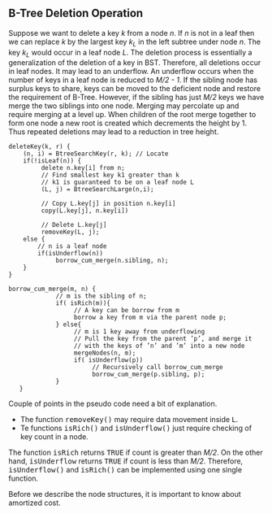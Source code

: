 ## B-Tree Deletion Operation 
 
Suppose we want to delete a key <i>k</i> from a node <i>n</i>. If <i>n</i> is not in a leaf 
then we can replace <i>k</i> by the largest key <i>k<sub>L</sub></i> in the left subtree under node <i>n</i>. The key 
<i>k<sub>L</sub></i> would occur in a leaf node <i>L</i>. The deletion process is essentially a generalization of the 
deletion of a key in BST. Therefore, all deletions occur in leaf nodes. It may lead to an underflow. An underflow 
occurs when the number of keys in a leaf node is reduced to <i>M/2 - 1</i>. If the sibling node has surplus keys to 
share, keys can be moved to the deficient node and restore the requirement of B-Tree. However, if the sibling has
just <i>M/2</i> keys we have merge the two siblings into one node. Merging may percolate up and require merging at 
a level up. When children of the root merge together to form one node a new root is created which decrements the height
by 1. Thus repeated deletions may lead to a reduction in tree height.
 
```
deleteKey(k, r) {
    (n, i) = BtreeSearchKey(r, k); // Locate 
    if(!isLeaf(n)) {
         delete n.key[i] from n;
         // Find smallest key k1 greater than k  
         // k1 is guaranteed to be on a leaf node L
         (L, j) = BtreeSearchLarge(n,i); 
         
         // Copy L.key[j] in position n.key[i]
         copy(L.key[j], n.key[i]) 
         
         // Delete L.key[j]
         removeKey(L, j); 
    else {
        // n is a leaf node 
        if(isUnderflow(n))
             borrow_cum_merge(n.sibling, n);
    }
}

borrow_cum_merge(m, n) {
             // m is the sibling of n;
             if( isRich(m)){ 
                  // A key can be borrow from m
                  borrow a key from m via the parent node p;
             } else{ 
                  // m is 1 key away from underflowing 
                  // Pull the key from the parent ’p’, and merge it
                  // with the keys of ’n’ and ’m’ into a new node
                  mergeNodes(n, m); 
                  if( isUnderflow(p)) 
                       // Recursively call borrow_cum_merge 
                       borrow_cum_merge(p.sibling, p);
             }
   }
```

Couple of points in the pseudo code need a bit of explanation. 
- The function <tt>removeKey()</tt> may require data movement inside <tt>L</tt>.
- Te functions <tt>isRich()</tt> and <tt>isUnderflow()</tt> just require checking of key count in a node.

The function <tt>isRich</tt> returns <tt>TRUE</tt> if count is greater than <i>M/2</i>. On the other hand, 
<tt>isUnderflow</tt> returns <tt>TRUE</tt> if count is less than <i>M/2</i>. Therefore, <tt>isUnderflow()</tt> and 
<tt>isRich()</tt> can be implemented using one single function.  

Before we describe the node structures, it is important to know about amortized cost.


